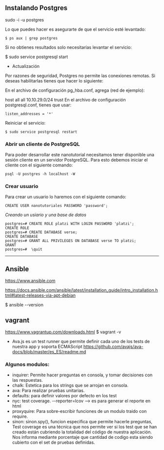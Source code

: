 ## Instalando Postgres

sudo -i -u postgres

Lo que puedes hacer es asegurarte de que el servicio esté levantado:

`
$ ps aux | grep postgres
`

Si no obtienes resultados solo necesitarías levantar el servicio:

$ sudo service postgresql start

+ Actualización

Por razones de seguridad, Postgres no permite las conexiones remotas. Si deseas habilitarlas tienes que hacer lo siguiente:

En el archivo de configuración pg_hba.conf, agrega (red de ejemplo):

host all all 10.10.29.0/24 trust
En el archivo de configuración postgresql.conf, tienes que usar:

`
listen_addresses = '*'
`

Reiniciar el servicio:

`
$ sudo service postgresql restart
`

### Abrir un cliente de PostgreSQL

Para poder desarrollar este nanotutorial necesitamos tener disponible una sesión cliente en un servidor PostgreSQL. Para esto debemos iniciar el cliente con el siguiente comando:

`
psql -U postgres -h localhost -W
`

### Crear usuario

Para crear un usuario lo haremos con el siguiente comando:

`
CREATE USER nanotutoriales PASSWORD 'password';
`

_Creando un usiario y una base de datos_
```
postgres=# CREATE ROLE platzi WITH LOGIN PASSWORD 'platzi';
CREATE ROLE
postgres=# CREATE DATABASE verse;
CREATE DATABASE
postgres=# GRANT ALL PRIVILEGES ON DATABASE verse TO platzi;
GRANT
postgres=#  \quit
```
----------------------------------------------------------
## Ansible

https://www.ansible.com

https://docs.ansible.com/ansible/latest/installation_guide/intro_installation.html#latest-releases-via-apt-debian

$ ansible --version

## vagrant

https://www.vagrantup.com/downloads.html
$ vagrant -v





+ Ava.js es un test runner que permite definir cada uno de los tests de nuestra app y soporta ECMAScript 
  https://github.com/avajs/ava-docs/blob/master/es_ES/readme.md



### Algunos modulos:

+ inquirer: Permite hacer preguntas en consola, y tomar decisiones con las respuestas.
+ chalk: Estetica para los strings que se arrojan en consola.
+ ava:  Para realizar pruebas unitarias.
+ defaults: para definir valores por defecto en los test
+ nyc: test coverage.  --reporter=lcov --> es para generar el reporte en html
+ proxyquire:  Para sobre-escribir funciones de un modulo traido con require.
+ sinon: sinon.spy(), funcion especifica que permite hacerle preguntas, 
Test coverage es una técnica que nos permite ver si los test que se han creado están cubriendo la totalidad del código de nuestra aplicación. Nos informa mediante porcentaje que cantidad de codigo esta siendo cubierto con el set de pruebas definidas. 